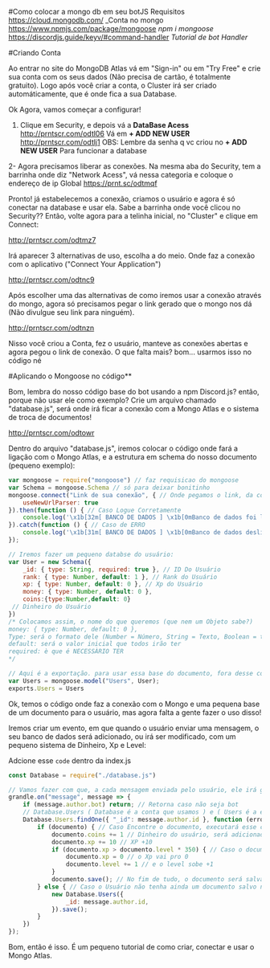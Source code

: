 #Como colocar a mongo db em seu botJS
Requisitos 
<https://cloud.mongodb.com/> _Conta no mongo 
<https://www.npmjs.com/package/mongoose> _npm i mongoose_
<https://discordjs.guide/keyv/#command-handler> _Tutorial de bot Handler_

#Criando Conta

Ao entrar no site do MongoDB Atlas vá em "Sign-in" ou em "Try Free" e crie sua conta com os seus dados (Não precisa de cartão, é totalmente gratuito).
Logo após você criar a conta, o Cluster irá ser criado automáticamente, que é onde fica a sua Database.

Ok Agora, vamos começar a configurar!

1. Clique em Security, e depois vá a **DataBase Acess**
http://prntscr.com/odtl06
Vá em **+ ADD NEW USER**
http://prntscr.com/odtlj1
OBS: Lembre da senha q vc criou no **+ ADD NEW USER** Para funcionar a database

2- Agora precisamos liberar as conexões.
Na mesma aba do Security, tem a barrinha onde diz "Network Acess", vá nessa categoria e coloque o endereço de ip Global
https://prnt.sc/odtmqf

Pronto! já estabelecemos a conexão, criamos o usuário e agora é só conectar na database e usar ela.
Sabe a barrinha onde você clicou no Security?? Então, volte agora para a telinha inicial, no "Cluster" e clique em Connect:

http://prntscr.com/odtmz7

Irá aparecer 3 alternativas de uso, escolha a do meio. Onde faz a conexão com o aplicativo ("Connect Your Application")

http://prntscr.com/odtnc9

Após escolher uma das alternativas de como iremos usar a conexão através do mongo, agora só precisamos pegar o link gerado que o mongo nos dá (Não divulgue seu link para ninguém).

http://prntscr.com/odtnzn

Nisso você criou a Conta, fez o usuário, manteve as conexões abertas e agora pegou o link de conexão. O que falta mais? bom... usarmos isso no código né

#Aplicando o Mongoose no código**

Bom, lembra do nosso código base do bot usando a npm Discord.js? então, porque não usar ele como exemplo?
Crie um arquivo chamado "database.js", será onde irá ficar a conexão com a Mongo Atlas e o sistema de troca de documentos!

http://prntscr.com/odtowr

Dentro do arquivo "database.js", iremos colocar o código onde fará a ligação com o Mongo Atlas, e a estrutura em schema do nosso documento (pequeno exemplo):

```js
var mongoose = require("mongoose") // faz requisicao do mongoose
var Schema = mongoose.Schema // só para deixar bonitinho
mongoose.connect("Link de sua conexão", { // Onde pegamos o link, da conexão em Cluster
    useNewUrlParser: true
}).then(function () { // Caso Logue Corretamente
    console.log('\x1b[32m[ BANCO DE DADOS ] \x1b[0mBanco de dados foi ligado');
}).catch(function () { // Caso de ERRO
    console.log('\x1b[31m[ BANCO DE DADOS ] \x1b[0mBanco de dados desligado por erro');
});

// Iremos fazer um pequeno databse do usuário:
var User = new Schema({
    _id: { type: String, required: true }, // ID Do Usuário
    rank: { type: Number, default: 1 }, // Rank do Usuário
    xp: { type: Number, default: 0 }, // Xp do Usuário
    money: { type: Number, default: 0 },
    coins:{type:Number,default: 0}
 // Dinheiro do Usuário
})
/* Colocamos assim, o nome do que queremos (que nem um Objeto sabe?)
money: { type: Number, default: 0 },
Type: será o formato dele (Number = Número, String = Texto, Boolean = true/false)
default: será o valor inicial que todos irão ter
required: è que é NECESSÀRIO TER
*/

// Aqui é a exportação. para usar essa base do documento, fora desse código (Troca de documentos)
var Users = mongoose.model("Users", User);
exports.Users = Users
```

Ok, temos o código onde faz a conexão com o Mongo e uma pequena base de um documento para o usuário, mas agora falta a gente fazer o uso disso!

Iremos criar um evento, em que quando o usuário enviar uma mensagem, o seu banco de dados será adicionado, ou irá ser modificado, com um pequeno sistema de Dinheiro, Xp e Level:

Adcione esse `code` dentro da index.js
```js
const Database = require("./database.js")

// Vamos fazer com que, a cada mensagem enviada pelo usuário, ele irá ganhar DINHEIRO XP e upará de nivel
grandle.on("message", message => {
    if (message.author.bot) return; // Retorna caso não seja bot
    // Database.Users ( Database é a conta que usamos ) e ( Users é a exportação que deixamos no código do "database.js")
    Database.Users.findOne({ "_id": message.author.id }, function (erro, documento) { // Procura na database o documento do usuário, pela id dele
        if (documento) { // Caso Encontre o documento, executará esse código:
            documento.coins += 1 // Dinheiro do usuário, será adicionado +1
            documento.xp += 10 // XP +10
            if (documento.xp > documento.level * 350) { // Caso o documento.xp teja chegado no limite dele, q é level*350
                documento.xp = 0 // o Xp vai pro 0
                documento.level += 1 // e o level sobe +1
            }
            documento.save(); // No fim de tudo, o documento será salvado
        } else { // Caso o Usuário não tenha ainda um documento salvo na Database
            new Database.Users({
                _id: message.author.id,
            }).save();
        }
    })
});
```

Bom, então é isso. É um pequeno tutorial de como criar, conectar e usar o Mongo Atlas.
